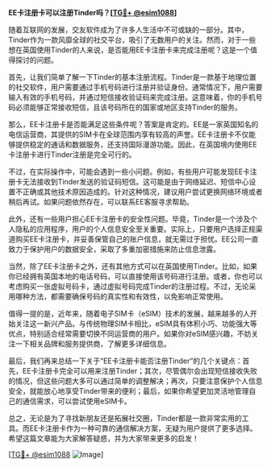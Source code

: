 **EE卡注册卡可以注册Tinder吗？[[TG💪+ @esim1088](https://t.me/s/esim1088)]**

随着互联网的发展，交友软件成为了许多人生活中不可或缺的一部分。其中，Tinder作为一款风靡全球的社交平台，吸引了无数用户的关注。然而，对于一些想在英国使用Tinder的人来说，是否能用EE卡注册卡来完成注册呢？这是一个值得探讨的问题。

首先，让我们简单了解一下Tinder的基本注册流程。Tinder是一款基于地理位置的社交软件，用户需要通过手机号码进行注册并验证身份。通常情况下，用户需要输入有效的手机号码，并通过短信接收验证码来完成注册。这意味着，你的手机号码必须能够正常接收短信，且该号码所在的国家或地区支持Tinder的服务。

那么，EE卡注册卡是否能满足这些条件呢？答案是肯定的。EE是一家英国知名的电信运营商，其提供的SIM卡在全球范围内享有较高的声誉。EE卡注册卡不仅能够提供稳定的通话和数据服务，还支持国际漫游功能。因此，在英国境内使用EE卡注册卡进行Tinder注册是完全可行的。

不过，在实际操作中，可能会遇到一些小问题。例如，有些用户可能发现EE卡注册卡无法接收到Tinder发送的验证码短信。这可能是由于网络延迟、短信中心设置不正确或其他技术原因造成的。针对这种情况，建议用户尝试更换网络环境或者稍后再试。如果问题依然存在，可以联系EE客服寻求帮助。

此外，还有一些用户担心EE卡注册卡的安全性问题。毕竟，Tinder是一个涉及个人隐私的应用程序，用户的个人信息安全至关重要。实际上，只要用户选择正规渠道购买EE卡注册卡，并妥善保管自己的账户信息，就无需过于担忧。EE公司一直致力于保护用户的数据安全，采取了多重加密措施来防止信息泄露。

当然，除了EE卡注册卡之外，还有其他方式可以在英国使用Tinder。比如，如果你已经拥有英国本地的电话号码，可以直接使用该号码进行注册。或者，你也可以考虑购买一张虚拟号码卡，通过虚拟号码完成Tinder的注册过程。不过，无论采用哪种方法，都需要确保号码的真实性和有效性，以免影响正常使用。

值得一提的是，近年来，随着电子SIM卡（eSIM）技术的发展，越来越多的人开始关注这一新兴产品。与传统物理SIM卡相比，eSIM具有体积小巧、功能强大等优点，特别适合经常需要切换不同运营商的用户。如果你对eSIM感兴趣，不妨关注一下相关品牌和服务提供商，了解更多详细信息。

最后，我们再来总结一下关于“EE卡注册卡能否注册Tinder”的几个关键点：首先，EE卡注册卡完全可以用来注册Tinder；其次，尽管偶尔会出现短信接收失败的情况，但这些问题大多可以通过简单的调整解决；再次，只要注意保护个人信息安全，就能放心地享受Tinder带来的便利；最后，如果你希望更加灵活地管理自己的通信需求，可以尝试使用eSIM卡。

总之，无论是为了寻找新朋友还是拓展社交圈，Tinder都是一款非常实用的工具。而EE卡注册卡作为一种可靠的通信解决方案，无疑为用户提供了更多选择。希望这篇文章能为大家解答疑惑，并为大家带来更多的启发！

[[TG💪+ @esim1088](https://t.me/s/esim1088) ![Image](https://i.postimg.cc/4NQfJmqS/Snipaste-2025-05-13-00-14-12.png)]